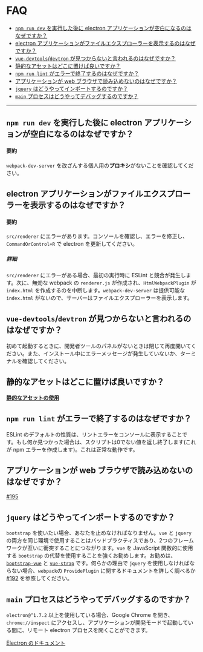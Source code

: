 # FAQ

- [`npm run dev` を実行した後に electron アプリケーションが空白になるのはなぜですか？](#why-is-my-electron-app-blank-after-running-npm-run-dev)
- [electron アプリケーションがファイルエクスプローラーを表示するのはなぜですか？](#why-does-my-electron-app-show-a-file-explorer)
- [`vue-devtools`/`devtron` が見つからないと言われるのはなぜですか？](#why-is-vue-devtoolsdevtron-missing)
- [静的なアセットはどこに置けば良いですか？](#where-do-i-put-static-assets)
- [`npm run lint` がエラーで終了するのはなぜですか？](#why-did-npm-run-lint-end-with-an-error)
- [アプリケーションが web ブラウザで読み込めないのはなぜですか？](#why-cant-i-load-my-app-in-a-web-browser)
- [`jquery` はどうやってインポートするのですか？](#how-do-import-jquery)
- [`main` プロセスはどうやってデバッグするのですか？](#how-can-i-debug-the-main-process)

---

## `npm run dev` を実行した後に electron アプリケーションが空白になるのはなぜですか？

#### 要約

`webpack-dev-server` を改ざんする個人用の**プロキシ**がないことを確認してください。

## electron アプリケーションがファイルエクスプローラーを表示するのはなぜですか？

#### 要約

`src/renderer` にエラーがあります。コンソールを確認し、エラーを修正し、`CommandOrControl+R` で electron を更新してください。

##### 詳細

`src/renderer` にエラーがある場合、最初の実行時に ESLint と競合が発生します。次に、無効な webpack の `renderer.js` が作成され、`HtmlWebpackPlugin` が `index.html` を作成するのを中断します。`webpack-dev-server` は提供可能な `index.html`  がないので、サーバーはファイルエクスプローラーを表示します。

## `vue-devtools`/`devtron` が見つからないと言われるのはなぜですか？

初めて起動するときに、開発者ツールのパネルがないときは閉じて再度開いてください。また、インストール中にエラーメッセージが発生していないか、ターミナルを確認してください。

## 静的なアセットはどこに置けば良いですか？

[**静的なアセットの使用**](/using-static-assets.md)

## `npm run lint` がエラーで終了するのはなぜですか？

ESLint のデフォルトの性質は、リントエラーをコンソールに表示することです。もし何か見つかった場合は、スクリプトは0でない値を返し終了します(これが npm エラーを作成します)。これは正常な動作です。

## アプリケーションが web ブラウザで読み込めないのはなぜですか？

[#195](https://github.com/SimulatedGREG/electron-vue/issues/195)

## `jquery` はどうやってインポートするのですか？

`bootstrap` を使いたい場合、あなたを止めなければなりません。`vue` と `jquery` の両方を同じ環境で使用することはバッドプラクティスであり、2つのフレームワークが互いに衝突することにつながります。`vue` を JavaScript 関数的に使用する `bootstrap` の代替を使用することを強くお勧めします。お勧めは、[`bootstrap-vue`](https://github.com/bootstrap-vue/bootstrap-vue) と [`vue-strap`](https://github.com/yuche/vue-strap) です。何らかの理由で `jquery` を使用しなければならない場合、`webpack`の `ProvidePlugin` に関するドキュメントを詳しく調べるか [#192](https://github.com/SimulatedGREG/electron-vue/issues/192) を参照してください。

## `main` プロセスはどうやってデバッグするのですか？

`electron@^1.7.2` 以上を使用している場合、Google Chrome を開き、`chrome://inspect` にアクセスし、アプリケーションが開発モードで起動している間に、リモート electron プロセスを開くことができます。

[Electron のドキュメント](https://github.com/electron/electron/blob/master/docs/tutorial/debugging-main-process.md)
